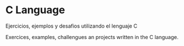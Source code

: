 # C Language

Ejercicios, ejemplos y desafios utilizando el lenguaje C

Exercices, examples, challengues an projects written in the C language. 
